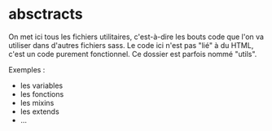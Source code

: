 # absctracts

On met ici tous les fichiers utilitaires, c'est-à-dire les bouts code que l'on va utiliser dans d'autres fichiers sass.
Le code ici n'est pas "lié" à du HTML, c'est un code purement fonctionnel.
Ce dossier est parfois nommé "utils".

Exemples :

- les variables
- les fonctions
- les mixins
- les extends
- ...